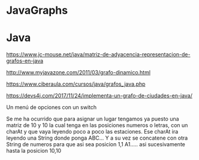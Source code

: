 # JavaGraphs
# Java
https://www.jc-mouse.net/java/matriz-de-adyacencia-representacion-de-grafos-en-java

http://www.myjavazone.com/2011/03/grafo-dinamico.html

https://www.ciberaula.com/cursos/java/grafos_java.php

https://devs4j.com/2017/11/24/implementa-un-grafo-de-ciudades-en-java/

Un menú de opciones con un switch

Se me ha ocurrido que para asignar un lugar tengamos ya puesto una matriz de 10 y 10  la cual tenga en las posiciones  numeros o letras, con un charAt y que vaya leyendo  poco a poco  las estaciones. Ese charAt ira leyendo una String donde ponga ABC... Y a su vez se concatene con otra  String  de numeros para que asi sea posicion 1,1 A1..... asi sucesivamente hasta la posicion 10,10
